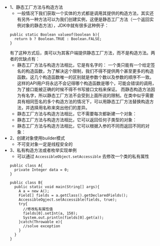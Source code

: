 - 1、静态工厂方法与构造方法
  - 一般情况下我们获取一个实体的方式都是调用其提供的构造方法，其实还有另外一种方法可以为我们创建实例，这便是静态工厂方法（一个返回实例对象的静态方法），JDK中就有很多这种例子：
  ```
  public static Boolean valueof(boolean b){
    return b ? Boolean.TRUE : Boolean.FALSE;
  }
  ```
  有了这种方式后，类可以为其客户端提供静态工厂方法，而不是构造方法。两者的优缺点有：
    - 静态工厂方法与构造方法相比，它是有名字的：
       一个类只能有一个给定签名的构造函数，为了解决这个限制，我们不得不提供两个甚至更多的构造函数。这几个构造函数唯一的区别就是参数个数以及参数的顺序不一致。这样的API用户将永远不会记得哪个构造函数是哪个，可能会错误的调用，为了接口能被正确的时候不得不书写接口文档来保证。
       而静态构造方法因为有名字，所以静态工厂方法不会受到上面所说的限制。在类中似乎需要具有相同签名的多个构造方法的情况下，可以用静态工厂方法替换构造方法，并选择用名称来突出他们的差异。
    - 静态工厂方法与构造方法相比，它不需要每次都新建一个对象：
    - 静态工厂方法与构造方法相比，它可以返回任何子类型的对象：
    - 静态工厂方法与构造方法相比，它可以根据入参的不同而返回不同的对象：
- 2、创建对象使用builder模式
  - 不可变对象一定是线程安全的
- 3、私有构造方法或者枚举实现单例
  - 可以通过 `AccessibleObject.setAccessible` 去修改一个类的私有属性
  ```
  public class A{
    private Integer data = 0;
  }
  
  public class B{
    public static void main(String[] args){
      A a = new A();
      Field[] fields = a.getClass().getDeclaredFields();
      AccessibleOgject.setAccessible(fields, true);
      try{
        //修改私有属性值
        fields[0].setInt(a, 150);
        System.out.println(fields[0].get(a));
      }catch(Throwable e){
        //solve exception
      }
    }
  }
  ```
